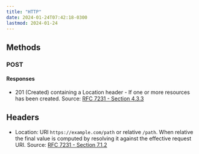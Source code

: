 ```yaml
---
title: "HTTP"
date: 2024-01-24T07:42:18-0300
lastmod: 2024-01-24
---
```

## Methods

### POST
#### Responses
- 201 (Created) containing a Location header - If one or more resources has been created. Source: [RFC 7231 - Section 4.3.3](https://datatracker.ietf.org/doc/html/rfc7231#section-4.3.3)


## Headers
- Location: URI `https://example.com/path` or relative `/path`. When relative the final value is computed by resolving it against the effective request URI. Source: [RFC 7231 - Section 7.1.2](https://datatracker.ietf.org/doc/html/rfc7231#section-7.1.2)